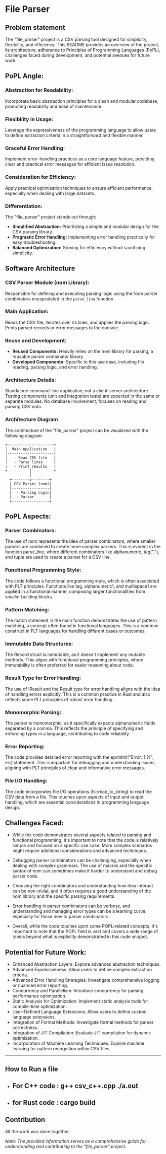 # File Parser

## Problem statement

The "file_parser" project is a CSV parsing tool designed for simplicity, flexibility, and efficiency. This README provides an overview of the project, its architecture, adherence to Principles of Programming Languages (PoPL), challenges faced during development, and potential avenues for future work.

## PoPL Angle:

### Abstraction for Readability:

Incorporate basic abstraction principles for a clean and modular codebase, promoting readability and ease of maintenance.

### Flexibility in Usage:

Leverage the expressiveness of the programming language to allow users to define extraction criteria in a straightforward and flexible manner.

### Graceful Error Handling:

Implement error-handling practices as a core language feature, providing clear and practical error messages for efficient issue resolution.

### Consideration for Efficiency:

Apply practical optimization techniques to ensure efficient performance, especially when dealing with large datasets.

### Differentiation:

The "file_parser" project stands out through:

- **Simplified Abstraction:** Prioritizing a simple and modular design for the CSV parsing library.
- **Pragmatic Error Handling:** Implementing error handling practically for easy troubleshooting.
- **Balanced Optimization:** Striving for efficiency without sacrificing simplicity.

## Software Architecture

### CSV Parser Module (nom Library):

Responsible for defining and executing parsing logic using the Nom parser combinators encapsulated in the `parse_line` function.

### Main Application:

Reads the CSV file, iterates over its lines, and applies the parsing logic. Prints parsed records or error messages to the console.

### Reuse and Development:

- **Reused Components:** Heavily relies on the nom library for parsing, a reusable parser combinator library.
- **Developed Components:** Specific to this use case, including file reading, parsing logic, and error handling.

### Architecture Details:

Standalone command-line application; not a client-server architecture. Testing components (unit and integration tests) are expected in the same or separate modules. No database involvement; focuses on reading and parsing CSV data.

### Architecture Diagram

The architecture of the "file_parser" project can be visualized with the following diagram:

```plaintext
+---------------------+
|  Main Application   |
|---------------------|
|   - Read CSV file   |
|   - Parse lines     |
|   - Print results   |
+----------|----------+
           |
  +--------v--------+
  | CSV Parser (nom)|
  |-----------------|
  |  - Parsing Logic|
  |  - Parser       |
  +-----------------+

```
## PoPL Aspects:

### Parser Combinators:

The use of nom represents the idea of parser combinators, where smaller parsers are combined to create more complex parsers. This is evident in the function parse_line, where different combinators like alphanumeric, tag(","), and tuple are used to create a parser for a CSV line.

### Functional Programming Style:

The code follows a functional programming style, which is often associated with PLT principles. Functions like tag, alphanumeric1, and multispace1 are applied in a functional manner, composing larger functionalities from smaller building blocks.

### Pattern Matching:

The match statement in the main function demonstrates the use of pattern matching, a concept often found in functional languages. This is a common construct in PLT languages for handling different cases or outcomes.

### Immutable Data Structures:

The Record struct is immutable, as it doesn't implement any mutable methods. This aligns with functional programming principles, where immutability is often preferred for easier reasoning about code.

### Result Type for Error Handling:

The use of IResult and the Result type for error handling aligns with the idea of handling errors explicitly. This is a common practice in Rust and also reflects some PLT principles of robust error handling.

### Monomorphic Parsing:

The parser is monomorphic, as it specifically expects alphanumeric fields separated by a comma. This reflects the principle of specifying and enforcing types in a language, contributing to code reliability.


### Error Reporting:
The code provides detailed error reporting with the eprintln!("Error: {:?}", err) statement. This is important for debugging and understanding issues, aligning with PLT principles of clear and informative error messages.

### File I/O Handling:

The code incorporates file I/O operations (fs::read_to_string) to read the CSV data from a file. This touches upon aspects of input and output handling, which are essential considerations in programming language design.

## Challenges Faced:

- While the code demonstrates several aspects related to parsing and functional programming, it's important to note that the code is relatively simple and focused on a specific use case. More complex scenarios might require additional considerations and advanced techniques.

- Debugging parser combinators can be challenging, especially when dealing with complex grammars. The use of macros and the specific syntax of nom can sometimes make it harder to understand and debug parser code.

- Choosing the right combinators and understanding how they interact can be non-trivial, and it often requires a good understanding of the nom library and the specific parsing requirements.

- Error handling in parser combinators can be verbose, and understanding and managing error types can be a learning curve, especially for those new to parser combinators.

- Overall, while the code touches upon some POPL-related concepts, it's important to note that the POPL field is vast and covers a wide range of topics beyond what is explicitly demonstrated in this code snippet.


## Potential for Future Work:

- Enhanced Abstraction Layers: Explore advanced abstraction techniques.
- Advanced Expressiveness: Allow users to define complex extraction criteria.
- Advanced Error Handling Strategies: Investigate comprehensive logging or nuanced error reporting.
- Concurrency and Parallelism: Introduce concurrency for parsing performance optimization.
- Static Analysis for Optimization: Implement static analysis tools for compile-time optimization.
- User-Defined Language Extensions: Allow users to define custom language extensions.
- Integration of Formal Methods: Investigate formal methods for parser correctness.
- Integration of JIT Compilation: Evaluate JIT compilation for dynamic optimization.
- Incorporation of Machine Learning Techniques: Explore machine learning for pattern recognition within CSV files.

---

## How to Run a file 
- ## For C++ code : g++ csv_c++.cpp ./a.out
- ## for Rust code : cargo build

## Contribution
All the work was done together.

*Note: The provided information serves as a comprehensive guide for understanding and contributing to the "file_parser" project.*
